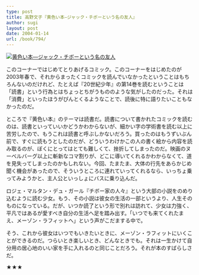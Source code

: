 ```yaml
---
type: post
title: 高野文子『黄色い本―ジャック・チボーという名の友人』
author: sugi
layout: post
date: 2004-01-14
url: /book/794/
---
```

<a href="http://www.amazon.co.jp/exec/obidos/ASIN/4063344886/chezsugi-22/ref=nosim/" onclick="_gaq.push(['_trackEvent', 'outbound-article', 'http://www.amazon.co.jp/exec/obidos/ASIN/4063344886/chezsugi-22/ref=nosim/', '']);" name="amazletlink" target="_blank"><img src="http://i2.wp.com/ecx.images-amazon.com/images/I/411MG05FCTL.SL160.jpg?w=660" alt="黄色い本―ジャック・チボーという名の友人" class="alignleft" data-recalc-dims="1" /></a>

このコーナーではじめてとりあげるコミック。このコーナーをはじめたのが2003年春で、それからまったくコミックを読んでいなかったということはもちろんないのだけれど、たとえば『20世紀少年』の第14巻を読むということは「読書」という行為とはちょっとちがうもののような気がしたのだった。それは「消費」といったほうがぴんとくるようなことで、読後に特に語りたいこともなかったのだ。

ところで『黄色い本』のテーマは読書だ。読書について書かれたコミックを読むのは、読書といっていいかどうかわからないが、細かい字の学術書を読む以上に苦労したので、もうこれは読書と呼ぶしかないだろう。買ったのはもうずいぶん前で、すぐに読もうとしたのだが、どういうわけかこの人の書く絵から内容を読み取るのが、ぼくにとってはとても難しくて、挫折してしまったのだ。映画のヌーベルバーグ以上に斬新なコマ割りが、どこに導いてくれるかわからなくて、道を見失ってしまったのかもしれない。今回、たまたま、大体の行先をあらかじめ聞く機会があったので、そういうところに連れていってくれるなら、いっちょ乗ってみようかと、主人公といっしょにバスに乗り込んだ。

ロジェ・マルタン・デュ・ガール『チボー家の人々』という大部の小説をのめり込むように読む少女。もう、その小説は彼女の生活の一部というより、人生そのものになっている。だが、いつか読了という形で別れは訪れて、少女は力強く、平凡ではあるが愛すべき自分の生活へ足を踏み出す。「いつでも来てくれたまえ、メーゾン・ラフィットへ」という声がこだまする中で。

そう、これから彼女はいつでもいきたいときに、メーゾン・ラフィットにいくことができるのだ。つらいとき楽しいとき、どんなときでも。それは一生かけて自分用の居心地のいい家を手に入れるのと同じことだろう。それが本のすばらしさだ。

★★★

